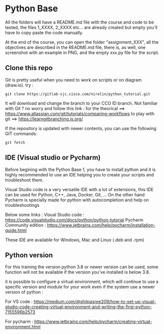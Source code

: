 
# Python Base

All the folders will have a README.md file with the course and code to be tested, the files 1_XXXX, 2_XXXX etc... are already created but empty you'll have to copy paste the code manually.

At the end of the course, you can open the folder "assignment_XXX", all the objectives are described in the README.md file, there is, as well, one screenshot with an example in PNG, and the empty xxx.py file for the script.

## Clone this repo

Git is pretty useful when you need to work on scripts or on diagram (draw.io).
try :

```git
git clone https://gitlab-sjc.cisco.com/nirolin/python_tutorial.git
```

It will download and change the branch to your CCO ID branch. Not familiar with Git ? no worry and follow this link :
for the theorical ==> <https://www.atlassian.com/git/tutorials/comparing-workflows>
to play with git ==> <https://learngitbranching.js.org/>

If the repository is updated with newer contents, you can use the following GIT commands:

```git
git fetch
```

## IDE (Visual studio or Pycharm)

Before begining with the Python Base 1, you have to install python and it is highly recommended to use an IDE helping you to create your scripts and troubleshoot them.

Visual Studio code is a very versatile IDE with a lot of extensions, this IDE can be used for Python, C++, Java, Docker, Git, ...
On the other hand Pycharm is specially made for python with autocompletion and help on troubleshootings

Below some links :
Visual Studio code : <https://code.visualstudio.com/docs/python/python-tutorial>
Pycharm Community edition : <https://www.jetbrains.com/help/pycharm/installation-guide.html>

These IDE are available for Windows, Mac and Linux (.deb and .rpm)

## Python version

For this training the version python 3.8 or newer version can be used, some function will not be available if the version you've installed is below 3.8.

it is possible to configure a virtual environment, which will continue to use a specific version and module for your work even if the system use a newer version of python :

For VS code : <https://medium.com/@shilpasree209/how-to-set-up-visual-studio-code-creating-virtual-environment-and-writing-the-first-python-7155596b2573>

For pycharm : <https://www.jetbrains.com/help/pycharm/creating-virtual-environment.html>
